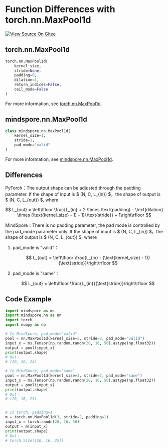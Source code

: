 # Function Differences with torch.nn.MaxPool1d

[![View Source On Gitee](https://mindspore-website.obs.cn-north-4.myhuaweicloud.com/website-images/r1.8/resource/_static/logo_source_en.png)](https://gitee.com/mindspore/docs/blob/r1.8/docs/mindspore/source_en/note/api_mapping/pytorch_diff/MaxPool1d.md)

## torch.nn.MaxPool1d

```python
torch.nn.MaxPool1d(
    kernel_size,
    stride=None,
    padding=0,
    dilation=1,
    return_indices=False,
    ceil_mode=False
)
```

For more information, see [torch.nn.MaxPool1d](https://pytorch.org/docs/1.5.0/nn.html#torch.nn.MaxPool1d).

## mindspore.nn.MaxPool1d

```python
class mindspore.nn.MaxPool1d(
    kernel_size=1,
    stride=1,
    pad_mode="valid"
)
```

For more information, see [mindspore.nn.MaxPool1d](https://mindspore.cn/docs/en/r1.8/api_python/nn/mindspore.nn.MaxPool1d.html#mindspore.nn.MaxPool1d).

## Differences

PyTorch：The output shape can be adjusted through the padding parameter. If the shape of input is $ (N, C, L_{in}) $，the shape of output is $ (N, C, L_{out}) $, where

$$
        L_{out} = \left\lfloor \frac{L_{in} + 2 \times \text{padding} - \text{dilation}
                    \times (\text{kernel_size} - 1) - 1}{\text{stride}} + 1\right\rfloor
$$

MindSpore：There is no padding parameter, the pad mode is controlled by the pad_mode parameter only.  If the shape of input is $ (N, C, L_{in}) $，the shape of output is $ (N, C, L_{out}) $, where

1. pad_mode is "valid"：

   $$
        L_{out} = \left\lfloor \frac{L_{in} - (\text{kernel_size} - 1)}{\text{stride}}\right\rfloor
   $$

2. pad_mode is "same"：

   $$
        L_{out} = \left\lfloor \frac{L_{in}}{\text{stride}}\right\rfloor
   $$

## Code Example

```python
import mindspore as ms
import mindspore.nn as nn
import torch
import numpy as np

# In MindSpore, pad_mode="valid"
pool = nn.MaxPool1d(kernel_size=3, stride=2, pad_mode="valid")
input_x = ms.Tensor(np.random.randn(20, 16, 50).astype(np.float32))
output = pool(input_x)
print(output.shape)
# Out：
# (20, 16, 24)

# In MindSpore, pad_mode="same"
pool = nn.MaxPool1d(kernel_size=3, stride=2, pad_mode="same")
input_x = ms.Tensor(np.random.randn(20, 16, 50).astype(np.float32))
output = pool(input_x)
print(output.shape)
# Out：
# (20, 16, 25)


# In torch, padding=1
m = torch.nn.MaxPool1d(3, stride=2, padding=1)
input_x = torch.randn(20, 16, 50)
output = m(input_x)
print(output.shape)
# Out：
# torch.Size([20, 16, 25])
```